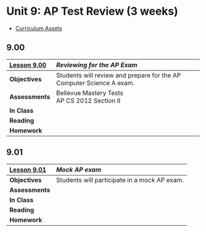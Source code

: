 Unit 9: AP Test Review (3 weeks)
====================================================================================================

- [Curriculum Assets]

## 9.00
| [Lesson 9.00]   | _Reviewing for the AP Exam_
|:----------------|:---------------------------
| **Objectives**  | Students will review and prepare for the AP Computer Science A exam.
| **Assessments** | Bellevue Mastery Tests<br>AP CS 2012 Section II
| **In Class**    |
| **Reading**     |
| **Homework**    |

## 9.01
| [Lesson 9.01]   | _Mock AP exam_
|:----------------|:---------------------------
| **Objectives**  | Students will participate in a mock AP exam.
| **Assessments** | 
| **In Class**    |
| **Reading**     |
| **Homework**    |

[9.00]: Lesson-900.md
[9.01]: Lesson-901.md
[Curriculum Assets]: ../Assets.md
[Lesson 9.00]: Lesson-900.md
[Lesson 9.01]: Lesson-901.md
